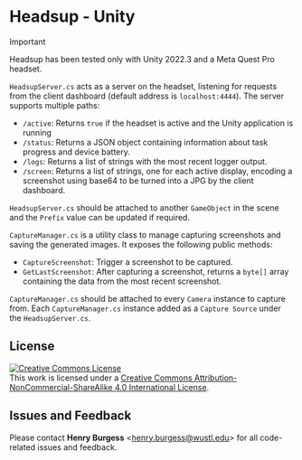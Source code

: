 # Headsup - Unity

> [!IMPORTANT]
> Headsup has been tested only with Unity 2022.3 and a Meta Quest Pro headset.

`HeadsupServer.cs` acts as a server on the headset, listening for requests from the client dashboard (default address is `localhost:4444`). The server supports multiple paths:

* `/active`: Returns `true` if the headset is active and the Unity application is running
* `/status`: Returns a JSON object containing information about task progress and device battery.
* `/logs`: Returns a list of strings with the most recent logger output.
* `/screen`: Returns a list of strings, one for each active display, encoding a screenshot using base64 to be turned into a JPG by the client dashboard.

`HeadsupServer.cs` should be attached to another `GameObject` in the scene and the `Prefix` value can be updated if required.

`CaptureManager.cs` is a utility class to manage capturing screenshots and saving the generated images. It exposes the following public methods:

* `CaptureScreenshot`: Trigger a screenshot to be captured.
* `GetLastScreenshot`: After capturing a screenshot, returns a `byte[]` array containing the data from the most recent screenshot.

`CaptureManager.cs` should be attached to every `Camera` instance to capture from. Each `CaptureManager.cs` instance added as a `Capture Source` under the `HeadsupServer.cs`.

## License

<!-- CC BY-NC-SA 4.0 License -->
<a rel="license" href="http://creativecommons.org/licenses/by-nc-sa/4.0/">
  <img alt="Creative Commons License" style="border-width:0" src="https://i.creativecommons.org/l/by-nc-sa/4.0/88x31.png" />
</a>
<br />
This work is licensed under a <a rel="license" href="http://creativecommons.org/licenses/by-nc-sa/4.0/">Creative Commons Attribution-NonCommercial-ShareAlike 4.0 International License</a>.

## Issues and Feedback

Please contact **Henry Burgess** <[henry.burgess@wustl.edu](mailto:henry.burgess@wustl.edu)> for all code-related issues and feedback.
